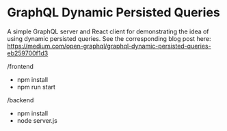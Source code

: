 # GraphQL Dynamic Persisted Queries

A simple GraphQL server and React client for demonstrating the idea of using dynamic persisted queries.
See the corresponding blog post here: https://medium.com/open-graphql/graphql-dynamic-persisted-queries-eb259700f1d3

/frontend
  - npm install
  - npm run start

/backend
 - npm install
 - node server.js
